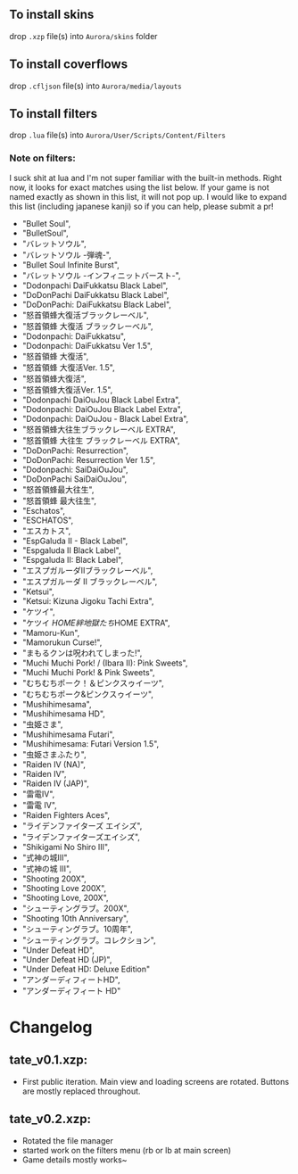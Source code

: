 ## To install skins
drop `.xzp` file(s) into `Aurora/skins` folder

## To install coverflows
drop `.cfljson`  file(s) into `Aurora/media/layouts`

## To install filters
drop `.lua` file(s) into `Aurora/User/Scripts/Content/Filters`

### Note on filters:
I suck shit at lua and I'm not super familiar with the built-in methods. Right now, it looks for exact matches using the list below. If your game is not named exactly as shown in this list, it will not pop up. I would like to expand this list (including japanese kanji) so if you can help, please submit a pr!

- "Bullet Soul", 
- "BulletSoul", 
- "バレットソウル",
- "バレットソウル -弾魂-",
- "Bullet Soul Infinite Burst", 
- "バレットソウル -インフィニットバースト-",
- "Dodonpachi DaiFukkatsu Black Label",
- "DoDonPachi DaiFukkatsu Black Label", 
- "DoDonPachi: DaiFukkatsu Black Label", 
- "怒首領蜂大復活ブラックレーベル",
- "怒首領蜂 大復活 ブラックレーベル",
- "Dodonpachi: DaiFukkatsu",
- "Dodonpachi: DaiFukkatsu Ver 1.5",
- "怒首領蜂 大復活",
- "怒首領蜂 大復活Ver. 1.5",
- "怒首領蜂大復活",
- "怒首領蜂大復活Ver. 1.5",
- "Dodonpachi DaiOuJou Black Label Extra", 
- "Dodonpachi: DaiOuJou Black Label Extra",
- "Dodonpachi: DaiOuJou - Black Label Extra",
- "怒首領蜂大往生ブラックレーベル EXTRA",
- "怒首領蜂 大往生 ブラックレーベル EXTRA",
- "DoDonPachi: Resurrection", 
- "DoDonPachi: Resurrection Ver 1.5", 
- "Dodonpachi: SaiDaiOuJou",
- "DoDonPachi SaiDaiOuJou", 
- "怒首領蜂最大往生",
- "怒首領蜂 最大往生",
- "Eschatos",
- "ESCHATOS",
- "エスカトス",
- "EspGaluda II - Black Label", 
- "Espgaluda II Black Label", 
- "Espgaluda II: Black Label",
- "エスプガルーダIIブラックレーベル",
- "エスプガルーダ II ブラックレーベル",
- "Ketsui",
- "Ketsui: Kizuna Jigoku Tachi Extra", 
- "ケツイ",
- "ケツイ $HOME絆地獄たち$HOME EXTRA",
- "Mamoru-Kun", 
- "Mamorukun Curse!", 
- "まもるクンは呪われてしまった!",
- "Muchi Muchi Pork! / (Ibara II): Pink Sweets",
- "Muchi Muchi Pork! & Pink Sweets", 
- "むちむちポーク！＆ピンクスゥイーツ",
- "むちむちポーク&ピンクスゥイーツ",
- "Mushihimesama",
- "Mushihimesama HD", 
- "虫姫さま", 
- "Mushihimesama Futari",
- "Mushihimesama: Futari Version 1.5", 
- "虫姫さまふたり", 
- "Raiden IV (NA)",
- "Raiden IV",
- "Raiden IV (JAP)", 
- "雷電IV",
- "雷電 IV",
- "Raiden Fighters Aces", 
- "ライデンファイターズ エイシズ",
- "ライデンファイターズエイシズ",
- "Shikigami No Shiro III", 
- "式神の城III",
- "式神の城 III",
- "Shooting 200X", 
- "Shooting Love 200X", 
- "Shooting Love, 200X", 
- "シューティングラブ。200X",
- "Shooting 10th Anniversary",
- "シューティングラブ。10周年",
- "シューティングラブ。コレクション",
- "Under Defeat HD", 
- "Under Defeat HD (JP)", 
- "Under Defeat HD: Deluxe Edition"
- "アンダーディフィートHD",
- "アンダーディフィート HD"

# Changelog

## tate_v0.1.xzp:
- First public iteration. Main view and loading screens are rotated. Buttons are mostly replaced throughout.

## tate_v0.2.xzp:
- Rotated the file manager
- started work on the filters menu (rb or lb at main screen)
- Game details mostly works~